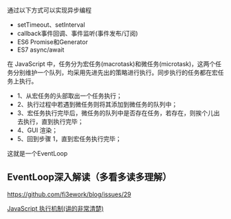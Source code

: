 通过以下方式可以实现异步编程

- setTimeout、setInterval
- callback事件回调、事件监听(事件发布/订阅)
- ES6 Promise和Generator
- ES7 async/await

在 JavaScript 中，任务分为宏任务(macrotask)和微任务(microtask)，这两个任务分别维护一个队列，均采用先进先出的策略进行执行。同步执行的任务都在宏任务上执行。

- 1、从宏任务的头部取出一个任务执行；
- 2、执行过程中若遇到微任务则将其添加到微任务的队列中；
- 3、宏任务执行完毕后，微任务的队列中是否存在任务，若存在，则挨个儿出去执行，直到执行完毕；
- 4、GUI 渲染；
- 5、回到步骤 1，直到宏任务执行完毕；

这就是一个EventLoop

## EventLoop深入解读（多看多读多理解）

https://github.com/fi3ework/blog/issues/29

[JavaScript 执行机制(讲的非常清楚)](https://juejin.cn/post/6844903512845860872)